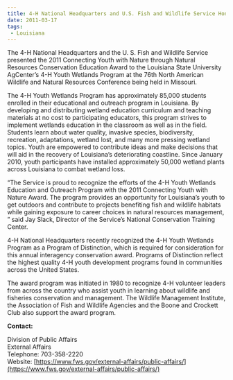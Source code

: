 ```yaml
---
title: 4-H National Headquarters and U.S. Fish and Wildlife Service Honor Louisiana Youth Wetlands Education and Outreach 4-H Program
date: 2011-03-17
tags:
 - Louisiana
---
```


The 4-H National Headquarters and the U. S. Fish and Wildlife Service presented the 2011 Connecting Youth with Nature through Natural Resources Conservation Education Award to the Louisiana State University AgCenter’s 4-H Youth Wetlands Program at the 76th North American Wildlife and Natural Resources Conference being held in Missouri.  

The 4-H Youth Wetlands Program has approximately 85,000 students enrolled in their educational and outreach program in Louisiana. By developing and distributing wetland education curriculum and teaching materials at no cost to participating educators, this program strives to implement wetlands education in the classroom as well as in the field. Students learn about water quality, invasive species, biodiversity, recreation, adaptations, wetland lost, and many more pressing wetland topics. Youth are empowered to contribute ideas and make decisions that will aid in the recovery of Louisiana’s deteriorating coastline. Since January 2010, youth participants have installed approximately 50,000 wetland plants across Louisiana to combat wetland loss.  

“The Service is proud to recognize the efforts of the 4-H Youth Wetlands Education and Outreach Program with the 2011 Connecting Youth with Nature Award. The program provides an opportunity for Louisiana’s youth to get outdoors and contribute to projects benefiting fish and wildlife habitats while gaining exposure to career choices in natural resources management, ” said Jay Slack, Director of the Service’s National Conservation Training Center.  

4-H National Headquarters recently recognized the 4-H Youth Wetlands Program as a Program of Distinction, which is required for consideration for this annual interagency conservation award. Programs of Distinction reflect the highest quality 4-H youth development programs found in communities across the United States.  

The award program was initiated in 1980 to recognize 4-H volunteer leaders from across the country who assist youth in learning about wildlife and fisheries conservation and management. The Wildlife Management Institute, the Association of Fish and Wildlife Agencies and the Boone and Crockett Club also support the award program.

**Contact:**

Division of Public Affairs  
External Affairs  
Telephone: 703-358-2220  
Website: [https://www.fws.gov/external-affairs/public-affairs/](https://www.fws.gov/external-affairs/public-affairs/)
